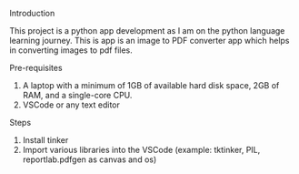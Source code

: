 Introduction

This project is a python app development as I am on the python language learning journey. This is app is an image to PDF converter app which helps in converting images to pdf files.

Pre-requisites
1. A laptop with a minimum of 1GB of available hard disk space, 2GB of RAM, and a single-core CPU.
2. VSCode or any text editor

Steps
1. Install tinker
2. Import various libraries into the VSCode (example: tktinker, PIL, reportlab.pdfgen as canvas and os)

